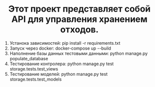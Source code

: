 <h1 align="center"> Этот проект представляет собой API для управления хранением отходов. </h1>
<ol> 

<li> Устанока зависимостей:  pip install -r requirements.txt </li>
<li> Запуск через docker:
docker-compose up --build  </li>
<li> Наполнение базы данных тестовыми данными:
python manage.py populate_database  </li>
<li> Тестирование контролера:
python manage.py test storage.tests.test_views    </li>
<li> Тестирование моделей:
python manage.py test storage.tests.test_models  </li>
 </ol>
